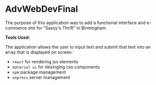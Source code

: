 # AdvWebDevFinal

The purpose of this application was to add a functional interface and e-commerce site for "Sassy's Thrift" in Birmingham.  

**Tools Used:**

The application allows the user to input text and submit that text into an array that is displayed on screen:
* `react` for rendering jsx elements
*  `material ui` for desinging css components
* `npm` package management
* `express` server management
